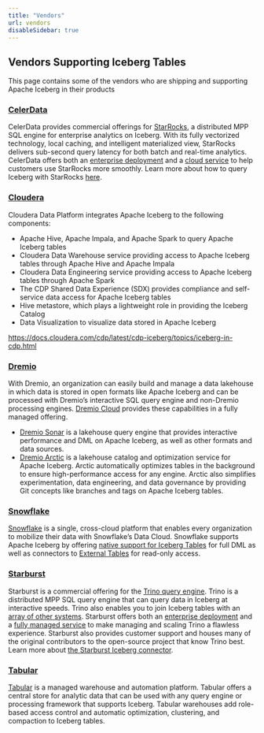 ```yaml
---
title: "Vendors"
url: vendors
disableSidebar: true
---
```

<!--
 - Licensed to the Apache Software Foundation (ASF) under one or more
 - contributor license agreements.  See the NOTICE file distributed with
 - this work for additional information regarding copyright ownership.
 - The ASF licenses this file to You under the Apache License, Version 2.0
 - (the "License"); you may not use this file except in compliance with
 - the License.  You may obtain a copy of the License at
 -
 -   http://www.apache.org/licenses/LICENSE-2.0
 -
 - Unless required by applicable law or agreed to in writing, software
 - distributed under the License is distributed on an "AS IS" BASIS,
 - WITHOUT WARRANTIES OR CONDITIONS OF ANY KIND, either express or implied.
 - See the License for the specific language governing permissions and
 - limitations under the License.
 -->

## Vendors Supporting Iceberg Tables

This page contains some of the vendors who are shipping and supporting Apache Iceberg in their products

### [CelerData](https://celerdata.com)

CelerData provides commercial offerings for [StarRocks](https://www.starrocks.io/), a distributed MPP SQL engine for enterprise analytics on Iceberg. With its fully vectorized technology, local caching, and intelligent materialized view, StarRocks delivers sub-second query latency for both batch and real-time analytics. CelerData offers both an [enterprise deployment](https://celerdata.com/celerdata-enterprise) and a [cloud service](https://celerdata.com/celerdata-cloud) to help customers use StarRocks more smoothly. Learn more about how to query Iceberg with StarRocks [here](https://docs.starrocks.io/en-us/latest/data_source/catalog/iceberg_catalog).

### [Cloudera](http://cloudera.com)

Cloudera Data Platform integrates Apache Iceberg to the following components:
* Apache Hive, Apache Impala, and Apache Spark to query Apache Iceberg tables
* Cloudera Data Warehouse service providing access to Apache Iceberg tables through Apache Hive and Apache Impala
* Cloudera Data Engineering service providing access to Apache Iceberg tables through Apache Spark
* The CDP Shared Data Experience (SDX) provides compliance and self-service data access for Apache Iceberg tables
* Hive metastore, which plays a lightweight role in providing the Iceberg Catalog
* Data Visualization to visualize data stored in Apache Iceberg

https://docs.cloudera.com/cdp/latest/cdp-iceberg/topics/iceberg-in-cdp.html

### [Dremio](https://www.dremio.com/)

With Dremio, an organization can easily build and manage a data lakehouse in which data is stored in open formats like Apache Iceberg and can be processed with Dremio’s interactive SQL query engine and non-Dremio processing engines. [Dremio Cloud](https://www.dremio.com/get-started/) provides these capabilities in a fully managed offering.

* [Dremio Sonar](https://www.dremio.com/platform/sonar/) is a lakehouse query engine that provides interactive performance and DML on Apache Iceberg, as well as other formats and data sources.
* [Dremio Arctic](https://www.dremio.com/platform/arctic/) is a lakehouse catalog and optimization service for Apache Iceberg. Arctic automatically optimizes tables in the background to ensure high-performance access for any engine. Arctic also simplifies experimentation, data engineering, and data governance by providing Git concepts like branches and tags on Apache Iceberg tables.

### [Snowflake](http://snowflake.com/)

[Snowflake](https://www.snowflake.com/data-cloud/) is a single, cross-cloud platform that enables every organization to mobilize their data with Snowflake’s Data Cloud. Snowflake supports Apache Iceberg by offering [native support for Iceberg Tables](https://www.snowflake.com/blog/iceberg-tables-powering-open-standards-with-snowflake-innovations/) for full DML as well as connectors to [External Tables](https://www.snowflake.com/blog/expanding-the-data-cloud-with-apache-iceberg/) for read-only access.

### [Starburst](http://starburst.io)

Starburst is a commercial offering for the [Trino query engine](https://trino.io). Trino is a distributed MPP SQL query engine that can query data in Iceberg at interactive speeds. Trino also enables you to join Iceberg tables with an [array of other systems](https://trino.io/docs/current/connector.html). Starburst offers both an [enterprise deployment](https://www.starburst.io/platform/starburst-enterprise/) and a [fully managed service](https://www.starburst.io/platform/starburst-galaxy/) to make managing and scaling Trino a flawless experience. Starburst also provides customer support and houses many of the original contributors to the open-source project that know Trino best. Learn more about [the Starburst Iceberg connector](https://docs.starburst.io/latest/connector/iceberg.html).

### [Tabular](https://tabular.io)

[Tabular](https://tabular.io/product/) is a managed warehouse and automation platform. Tabular offers a central store for analytic data that can be used with any query engine or processing framework that supports Iceberg. Tabular warehouses add role-based access control and automatic optimization, clustering, and compaction to Iceberg tables.
